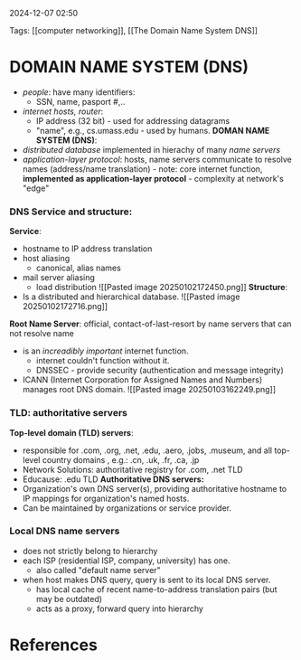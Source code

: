 2024-12-07 02:50


Tags: [[computer networking]], [[The Domain Name System DNS]]


# DOMAIN NAME SYSTEM (DNS)

- *people*: have many identifiers:
	- SSN, name, pasport #,..
- *internet hosts, router*:
	- IP address (32 bit) - used for addressing datagrams
	- "name", e.g., cs.umass.edu - used by humans.
**DOMAN NAME SYSTEM (DNS)**: 
- *distributed database* implemented in hierachy of many *name servers*
- *application-layer protocol*: hosts, name servers communicate to resolve names (address/name translation)
		- note: core internet function, **implemented as application-layer protocol**
		- complexity at network's "edge"
### DNS Service and structure:
**Service**:
- hostname to IP address translation
- host aliasing
	- canonical, alias names
- mail server aliasing
	- load distribution 
	![[Pasted image 20250102172450.png]]
**Structure**:
- Is a distributed and hierarchical database.
![[Pasted image 20250102172716.png]]

**Root Name Server**: official, contact-of-last-resort by name servers that can not resolve name
- is an *increadibly important* internet function.
	- internet couldn't function without it.
	- DNSSEC - provide security (authentication and message integrity)
- ICANN (Internet Corporation for Assigned Names and Numbers) manages root DNS domain.
![[Pasted image 20250103162249.png]]

### TLD: authoritative servers
**Top-level domain (TLD) servers**: 
- responsible for .com, .org, .net, .edu, .aero, .jobs, .museum, and all top-level country domains , e.g.: .cn, .uk, .fr, .ca, .jp
- Network Solutions: authoritative registry for .com, .net TLD
- Educause: .edu TLD
**Authoritative DNS servers:**
- Organization's own DNS server(s), providing authoritative hostname to IP mappings for organization's named hosts.
- Can be maintained by organizations or service provider.
### Local DNS name servers
- does not strictly belong to hierarchy
- each ISP (residential ISP, company, university) has one.
	- also called "default name server"
- when host makes DNS query, query is sent to its local DNS server.
	- has local cache of recent name-to-address translation pairs (but may be outdated)
	- acts as a proxy, forward query into hierarchy


# References
